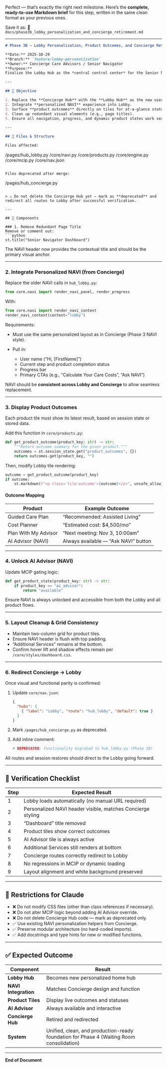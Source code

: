 Perfect — that’s exactly the right next milestone.
Here’s the **complete, ready-to-use Markdown brief** for this step, written in the same clean format as your previous ones.

Save it as:
📄 `docs/phase3b_lobby_personalization_and_concierge_retirement.md`

---

```markdown
# Phase 3B — Lobby Personalization, Product Outcomes, and Concierge Retirement

**Date:** 2025-10-29  
**Branch:** `feature/lobby-personalization`  
**Owner:** Concierge Care Advisors / Senior Navigator  
**Purpose:**  
Finalize the Lobby Hub as the *central control center* for the Senior Navigator experience — integrating personalized NAVI guidance, live product outcomes, and preparing to retire the legacy Concierge Hub.

---

## 🎯 Objective

1. Replace the **Concierge Hub** with the **Lobby Hub** as the new user home.  
2. Integrate **personalized NAVI** experience into Lobby.  
3. Surface **product outcomes** directly on tiles for at-a-glance status.  
4. Clean up redundant visual elements (e.g., page titles).  
5. Ensure all navigation, progress, and dynamic product states work seamlessly.

---

## 🧩 Files & Structure

Files affected:
```

/pages/hub_lobby.py
/core/navi.py
/core/products.py
/core/engine.py
/core/mcip.py
/core/nav.json

```

Files deprecated after merge:
```

/pages/hub_concierge.py

````

> ⚠️ Do not delete the Concierge Hub yet — mark as **deprecated** and redirect all routes to Lobby after successful verification.

---

## 🧠 Components

### 1. Remove Redundant Page Title
Remove or comment out:
```python
st.title("Senior Navigator Dashboard")
````

The NAVI header now provides the contextual title and should be the primary visual anchor.

---

### 2. Integrate Personalized NAVI (from Concierge)

Replace the older NAVI calls in `hub_lobby.py`:

```python
from core.navi import render_navi_panel, render_progress
```

With:

```python
from core.navi import render_navi_context
render_navi_context(context="lobby")
```

Requirements:

* Must use the same personalized layout as in Concierge (Phase 3 NAVI style).
* Pull in:

  * User name (“Hi, [FirstName]”)
  * Current step and product completion status
  * Progress bar
  * Primary CTAs (e.g., “Calculate Your Care Costs”, “Ask NAVI”)

NAVI should be **consistent across Lobby and Concierge** to allow seamless replacement.

---

### 3. Display Product Outcomes

Each product tile must show its latest result, based on session state or stored data.

Add this function in `core/products.py`:

```python
def get_product_outcome(product_key: str) -> str:
    """Return outcome summary for the given product."""
    outcomes = st.session_state.get("product_outcomes", {})
    return outcomes.get(product_key, "")
```

Then, modify Lobby tile rendering:

```python
outcome = get_product_outcome(product_key)
if outcome:
    st.markdown(f"<p class='tile-outcome'>{outcome}</p>", unsafe_allow_html=True)
```

#### Outcome Mapping

| Product              | Example Outcome                      |
| -------------------- | ------------------------------------ |
| Guided Care Plan     | “Recommended: Assisted Living”       |
| Cost Planner         | “Estimated cost: $4,500/mo”          |
| Plan With My Advisor | “Next meeting: Nov 3, 10:00am”       |
| AI Advisor (NAVI)    | Always available — “Ask NAVI” button |

---

### 4. Unlock AI Advisor (NAVI)

Update MCIP gating logic:

```python
def get_product_state(product_key: str) -> str:
    if product_key == "ai_advisor":
        return "available"
```

Ensure NAVI is always unlocked and accessible from both the Lobby and all product flows.

---

### 5. Layout Cleanup & Grid Consistency

* Maintain two-column grid for product tiles.
* Ensure NAVI header is flush with top padding.
* “Additional Services” remains at the bottom.
* Confirm hover lift and shadow effects remain per `/core/styles/dashboard.css`.

---

### 6. Redirect Concierge → Lobby

Once visual and functional parity is confirmed:

1. Update `core/nav.json`:

   ```json
   {
     "hubs": [
       { "label": "Lobby", "route": "hub_lobby", "default": true }
     ]
   }
   ```
2. Mark `/pages/hub_concierge.py` as deprecated.
3. Add inline comment:

   ```python
   # DEPRECATED: Functionality migrated to hub_lobby.py (Phase 3B)
   ```

All routes and session restores should direct to the Lobby going forward.

---

## 🧪 Verification Checklist

| Step | Expected Result                                             |
| ---- | ----------------------------------------------------------- |
| 1    | Lobby loads automatically (no manual URL required)          |
| 2    | Personalized NAVI header visible, matches Concierge styling |
| 3    | “Dashboard” title removed                                   |
| 4    | Product tiles show correct outcomes                         |
| 5    | AI Advisor tile is always active                            |
| 6    | Additional Services still renders at bottom                 |
| 7    | Concierge routes correctly redirect to Lobby                |
| 8    | No regressions in MCIP or dynamic loading                   |
| 9    | Layout alignment and white background preserved             |

---

## 🚫 Restrictions for Claude

* ❌ Do not modify CSS files (other than class references if necessary).
* ❌ Do not alter MCIP logic beyond adding AI Advisor override.
* ❌ Do not delete Concierge Hub code — mark as deprecated only.
* ✅ Use existing NAVI personalization helpers from Concierge.
* ✅ Preserve modular architecture (no hard-coded imports).
* ✅ Add docstrings and type hints for new or modified functions.

---

## ✅ Expected Outcome

| Component            | Result                                                                                   |
| -------------------- | ---------------------------------------------------------------------------------------- |
| **Lobby Hub**        | Becomes new personalized home hub                                                        |
| **NAVI Integration** | Matches Concierge design and function                                                    |
| **Product Tiles**    | Display live outcomes and statuses                                                       |
| **AI Advisor**       | Always available and interactive                                                         |
| **Concierge Hub**    | Retired and redirected                                                                   |
| **System**           | Unified, clean, and production-ready foundation for Phase 4 (Waiting Room consolidation) |

---

**End of Document**
